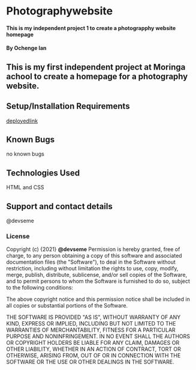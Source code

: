 # Photographywebsite
#### This is my independent project 1 to create a photograpphy website homepage 
#### By **Ochenge Ian**
## This is my first independent project at Moringa achool to create a homepage for a photography website.

## Setup/Installation Requirements
[deployedlink](https://devseme.github.io/photographywebsite/)


## Known Bugs
no known bugs
## Technologies Used
HTML and CSS
## Support and contact details
@devseme
### License

Copyright (c) {2021} **@devseme**
Permission is hereby granted, free of charge, to any person obtaining a copy
of this software and associated documentation files (the "Software"), to deal
in the Software without restriction, including without limitation the rights
to use, copy, modify, merge, publish, distribute, sublicense, and/or sell
copies of the Software, and to permit persons to whom the Software is
furnished to do so, subject to the following conditions:

The above copyright notice and this permission notice shall be included in all
copies or substantial portions of the Software.

THE SOFTWARE IS PROVIDED "AS IS", WITHOUT WARRANTY OF ANY KIND, EXPRESS OR
IMPLIED, INCLUDING BUT NOT LIMITED TO THE WARRANTIES OF MERCHANTABILITY,
FITNESS FOR A PARTICULAR PURPOSE AND NONINFRINGEMENT. IN NO EVENT SHALL THE
AUTHORS OR COPYRIGHT HOLDERS BE LIABLE FOR ANY CLAIM, DAMAGES OR OTHER
LIABILITY, WHETHER IN AN ACTION OF CONTRACT, TORT OR OTHERWISE, ARISING FROM,
OUT OF OR IN CONNECTION WITH THE SOFTWARE OR THE USE OR OTHER DEALINGS IN THE
SOFTWARE.
